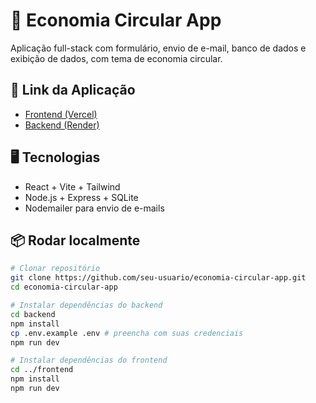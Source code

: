 # 🌱 Economia Circular App

Aplicação full-stack com formulário, envio de e-mail, banco de dados e exibição de dados, com tema de economia circular.

## 🔗 Link da Aplicação
- [Frontend (Vercel)](https://...)
- [Backend (Render)](https://...)

## 🖥️ Tecnologias
- React + Vite + Tailwind
- Node.js + Express + SQLite
- Nodemailer para envio de e-mails

## 📦 Rodar localmente

```bash
# Clonar repositório
git clone https://github.com/seu-usuario/economia-circular-app.git
cd economia-circular-app

# Instalar dependências do backend
cd backend
npm install
cp .env.example .env # preencha com suas credenciais
npm run dev

# Instalar dependências do frontend
cd ../frontend
npm install
npm run dev
